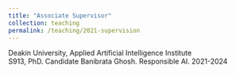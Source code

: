 ```yaml
---
title: "Associate Supervisor"
collection: teaching
permalink: /teaching/2021-supervision
---
```

Deakin University, Applied Artificial Intelligence Institute <br />
S913, PhD. Candidate Banibrata Ghosh. Responsible AI. 2021-2024
